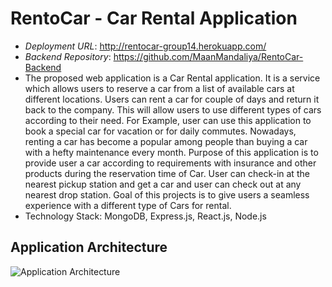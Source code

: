 # RentoCar - Car Rental Application
* *Deployment URL*: http://rentocar-group14.herokuapp.com/
* *Backend Repository*: https://github.com/MaanMandaliya/RentoCar-Backend
* The proposed web application is a Car Rental application. It is a service which allows users to reserve a car from a list of available cars at different locations. Users can rent a car for couple of days and return it back to the company. This will allow users to use different types of cars according to their need. For Example, user can use this application to book a special car for vacation or for daily commutes. Nowadays, renting a car has become a popular among people than buying a car with a hefty maintenance every month. Purpose of this application is to provide user a car according to requirements with insurance and other products during the reservation time of Car. User can check-in at the nearest pickup station and get a car and user can check out at any nearest drop station. Goal of this projects is to give users a seamless experience with a different type of Cars for rental.
* Technology Stack: MongoDB, Express.js, React.js, Node.js

## Application Architecture
![Application Architecture](https://user-images.githubusercontent.com/28856734/188285600-19510589-0ded-46b8-9ad6-05250bd1552a.png)


